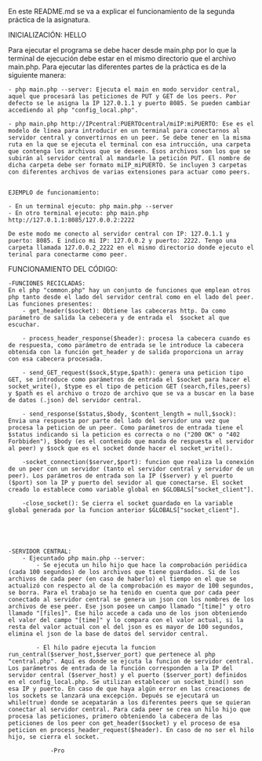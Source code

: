 En este README.md se va a explicar el funcionamiento de la segunda práctica de la asignatura.

INICIALIZACIÓN: HELLO

Para ejecutar el programa se debe hacer desde main.php por lo que la terminal de ejecución debe estar en el mismo directorio que el archivo main.php. Para ejecutar las diferentes partes de la práctica es de la siguiente manera:

    - php main.php --server: Ejecuta el main en modo servidor central, aquel que procesará las peticiones de PUT y GET de los peers. Por defecto se le asigna la IP 127.0.1.1 y puerto 8085. Se pueden cambiar accediendo al php "config_local.php".

    - php main.php http://IPcentral:PUERTOcentral/miIP:miPUERTO: Ese es el modelo de línea para introducir en un terminal para conectarnos al servidor central y convertirnos en un peer. Se debe tener en la misma ruta en la que se ejecuta el terminal con esa intrucción, una carpeta que contenga los archivos que se deseen. Esos archivos son los que se subirán al servidor central al mandarle la petición PUT. El nombre de dicha carpeta debe ser formato miIP_miPUERTO. Se incluyen 3 carpetas con diferentes archivos de varias extensiones para actuar como peers.


    EJEMPLO de funcionamiento:

    - En un terminal ejecuto: php main.php --server  
    - En otro terminal ejecuto: php main.php http://127.0.1.1:8085/127.0.0.2:2222

    De este modo me conecto al servidor central con IP: 127.0.1.1 y puerto: 8085. E indico mi IP: 127.0.0.2 y puerto: 2222. Tengo una carpeta llamada 127.0.0.2_2222 en el mismo directorio donde ejecuto el terinal para conectarme como peer.

FUNCIONAMIENTO DEL CÓDIGO:

    -FUNCIONES RECICLADAS:
    En el php "common.php" hay un conjunto de funciones que emplean otros php tanto desde el lado del servidor central como en el lado del peer. Las funciones presentes:
        - get_header($socket): Obtiene las cabeceras http. Da como parámetro de salida la cebecera y de entrada el  $socket al que escuchar.

        - process_header_response($header): procesa la cabecera cuando es de respuesta, como parámetro de entrada se le introduce la cabecera obtenida con la función get_header y de salida proporciona un array con esa cabecera procesada.

        - send_GET_request($sock,$type,$path): genera una peticion tipo GET, se introduce como parámetros de entrada el $socket para hacer el socket_write(), $type es el tipo de peticion GET (search,files,peers) y $path es el archivo o trozo de archivo que se va a buscar en la base de datos (.json) del servidor central.

        - send_response($status,$body, $content_length = null,$sock): Envia una respuesta por parte del lado del servidor una vez que procesa la peticion de un peer. Como parámetros de entrada tiene el $status indicando si la peticion es correcta o no ("200 OK" o "402 Forbbiden"), $body (es el contenido que manda de respuesta el servidor al peer) y $sock que es el socket donde hacer el socket_write().

        -socket_connection($server,$port): funcion que realiza la conexión de un peer con un servidor (tanto el servidor central y servidor de un peer). Los parámetros de entrada son la IP ($server) y el puerto ($port) son la IP y puerto del sevidor al que conectarse. El socket creado lo establece como variable global en $GLOBALS["socket_client"].

        -close_socket(): Se cierra el socket guardado en la variable global generada por la funcion anterior $GLOBALS["socket_client"].





    -SERVIDOR CENTRAL: 
        - Ejecuntado php main.php --server: 
            - Se ejecuta un hilo hijo que hace la comprobación periódica (cada 100 segundos) de los archivos que tiene guardados. Si de los archivos de cada peer (en caso de haberlo) el tiempo en el que se actualizó con respecto al de la comprobación es mayor de 100 segundos, se borra. Para el trabajo se ha tenido en cuenta que por cada peer conectado al servidor central se genera un json con los nombres de los archivos de ese peer. Ese json posee un campo llamado "[time]" y otro llamado "[files]". Ese hilo accede a cada uno de los json obteniendo el valor del campo "[time]" y lo compara con el valor actual, si la resta del valor actual con el del json es es mayor de 100 segundos, elimina el json de la base de datos del servidor central.

            - El hilo padre ejecuta la funcion run_central($server_host,$server_port) que pertenece al php "central.php". Aquí es donde se ejcuta la funcion de servidor central. Los parámetros de entrada de la función corresponden a la IP del servidor central ($server_host) y el puerto ($server_port) definidos en el config_local.php. Se utilizan establecer un socket_bind() son esa IP y puerto. En caso de que haya algún error en las creaciones de los sockets se lanzará una excepción. Depués se ejecutará un while(true) donde se acepatarán a los diferentes peers que se quieran conectar al servidor central. Para cada peer se crea un hilo hijo que procesa las peticiones, primero obteniendo la cabecera de las peticiones de los peer con get_header($socket) y el proceso de esa peticion en process_header_request($header). En caso de no ser el hilo hijo, se cierra el socket.

                -Pro


     
    
